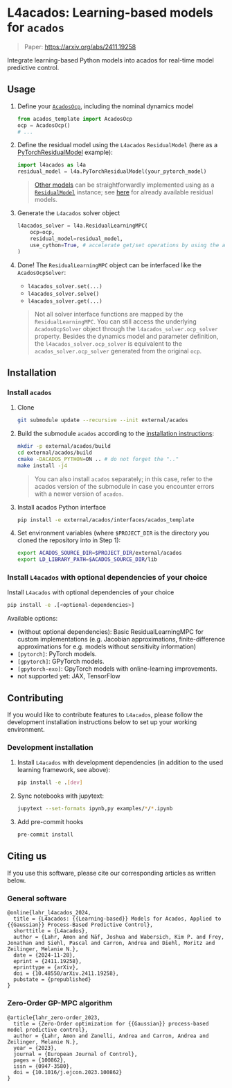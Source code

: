 # L4acados: Learning-based models for `acados`
> Paper: https://arxiv.org/abs/2411.19258

Integrate learning-based Python models into acados for real-time model predictive control.

## Usage

1. Define your [`AcadosOcp`](https://docs.acados.org/python_interface/index.html#acados_template.acados_ocp.AcadosOcp), including the nominal dynamics model
    ```python
    from acados_template import AcadosOcp
    ocp = AcadosOcp()
    # ...
    ```

2. Define the residual model using the `L4acados` `ResidualModel` (here as a [PyTorchResidualModel](https://github.com/IntelligentControlSystems/l4acados/blob/main/src/l4acados/models/pytorch_models/pytorch_residual_model.py) example):
    ```python
    import l4acados as l4a
    residual_model = l4a.PyTorchResidualModel(your_pytorch_model)
    ```

    > [Other models](https://github.com/IntelligentControlSystems/l4acados/tree/main/src/l4acados/models) can be straightforwardly implemented using as a [`ResidualModel`](https://github.com/IntelligentControlSystems/l4acados/blob/main/src/l4acados/models/residual_model.py) instance; see [here](https://github.com/IntelligentControlSystems/l4acados?tab=readme-ov-file#install-l4acados-with-optional-dependencies-of-your-choice) for already available residual models.

3. Generate the `L4acados` solver object
    ```python
    l4acados_solver = l4a.ResidualLearningMPC(
        ocp=ocp,
        residual_model=residual_model,
        use_cython=True, # accelerate get/set operations by using the acados Cython interface
    )
    ```

4. Done! The `ResidualLearningMPC` object can be interfaced like the `AcadosOcpSolver`:
    - `l4acados_solver.set(...)`
    - `l4acados_solver.solve()`
    - `l4acados_solver.get(...)`
    > Not all solver interface functions are mapped by the `ResidualLearningMPC`. You can still access the underlying `AcadosOcpSolver` object through the `l4acados_solver.ocp_solver` property. Besides the dynamics model and parameter definition, the `l4acados_solver.ocp_solver` is equivalent to the `acados_solver.ocp_solver` generated from the original `ocp`.


## Installation

### Install `acados`

1. Clone
    ```bash
    git submodule update --recursive --init external/acados
    ```
1. Build the submodule `acados` according to the [installation instructions](https://docs.acados.org/installation/index.html):
    ```bash
    mkdir -p external/acados/build
    cd external/acados/build
    cmake -DACADOS_PYTHON=ON .. # do not forget the ".."
    make install -j4
    ```

    > You can also install `acados` separately; in this case, refer to the acados version of the submodule in case you encounter errors with a newer version of `acados`.

2. Install acados Python interface
    ```bash
    pip install -e external/acados/interfaces/acados_template
    ```

3. Set environment variables (where `$PROJECT_DIR` is the directory you cloned the repository into in Step 1):
    ```bash
    export ACADOS_SOURCE_DIR=$PROJECT_DIR/external/acados
    export LD_LIBRARY_PATH=$ACADOS_SOURCE_DIR/lib
    ```

### Install `L4acados` with optional dependencies of your choice

Install `L4acados` with optional dependencies of your choice

```bash
pip install -e .[<optional-dependencies>]
```

Available options:
- (without optional dependencies): Basic ResidualLearningMPC for custom implementations (e.g. Jacobian approximations, finite-difference approximations for e.g. models without sensitivity information)
- `[pytorch]`: PyTorch models.
- `[gpytorch]`: GPyTorch models.
- `[gpytorch-exo]`: GpyTorch models with online-learning improvements.
- not supported yet: JAX, TensorFlow


## Contributing

If you would like to contribute features to `L4acados`, please follow the development installation instructions below to set up your working environment.

### Development installation

1. Install `L4acados` with development dependencies (in addition to the used learning framework, see above):

    ```bash
    pip install -e .[dev]
    ```

2. Sync notebooks with jupytext:
    ```bash
    jupytext --set-formats ipynb,py examples/*/*.ipynb
    ```

3. Add pre-commit hooks
    ```bash
    pre-commit install
    ```

## Citing us

If you use this software, please cite our corresponding articles as written below.

### General software

```
@online{lahr_l4acados_2024,
  title = {L4acados: {{Learning-based}} Models for Acados, Applied to {{Gaussian}} Process-Based Predictive Control},
  shorttitle = {L4acados},
  author = {Lahr, Amon and Näf, Joshua and Wabersich, Kim P. and Frey, Jonathan and Siehl, Pascal and Carron, Andrea and Diehl, Moritz and Zeilinger, Melanie N.},
  date = {2024-11-28},
  eprint = {2411.19258},
  eprinttype = {arXiv},
  doi = {10.48550/arXiv.2411.19258},
  pubstate = {prepublished}
}
```

### Zero-Order GP-MPC algorithm

```
@article{lahr_zero-order_2023,
  title = {Zero-Order optimization for {{Gaussian}} process-based model predictive control},
  author = {Lahr, Amon and Zanelli, Andrea and Carron, Andrea and Zeilinger, Melanie N.},
  year = {2023},
  journal = {European Journal of Control},
  pages = {100862},
  issn = {0947-3580},
  doi = {10.1016/j.ejcon.2023.100862}
}
```
